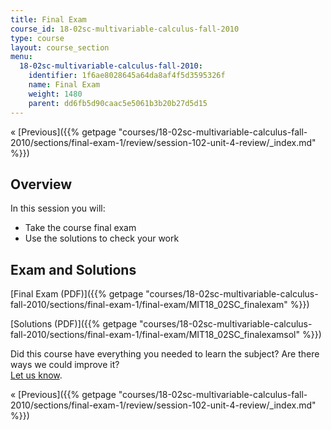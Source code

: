 ```yaml
---
title: Final Exam
course_id: 18-02sc-multivariable-calculus-fall-2010
type: course
layout: course_section
menu:
  18-02sc-multivariable-calculus-fall-2010:
    identifier: 1f6ae8028645a64da8af4f5d3595326f
    name: Final Exam
    weight: 1480
    parent: dd6fb5d90caac5e5061b3b20b27d5d15
---
```

« [Previous]({{% getpage "courses/18-02sc-multivariable-calculus-fall-2010/sections/final-exam-1/review/session-102-unit-4-review/_index.md" %}})

Overview
--------

In this session you will:

*   Take the course final exam
*   Use the solutions to check your work

Exam and Solutions
------------------

[Final Exam (PDF)]({{% getpage "courses/18-02sc-multivariable-calculus-fall-2010/sections/final-exam-1/final-exam/MIT18_02SC_finalexam" %}})

[Solutions (PDF)]({{% getpage "courses/18-02sc-multivariable-calculus-fall-2010/sections/final-exam-1/final-exam/MIT18_02SC_finalexamsol" %}})

Did this course have everything you needed to learn the subject? Are there ways we could improve it?  
[Let us know](/jsp/feedback.jsp?Referer=OCWScholar).

« [Previous]({{% getpage "courses/18-02sc-multivariable-calculus-fall-2010/sections/final-exam-1/review/session-102-unit-4-review/_index.md" %}})